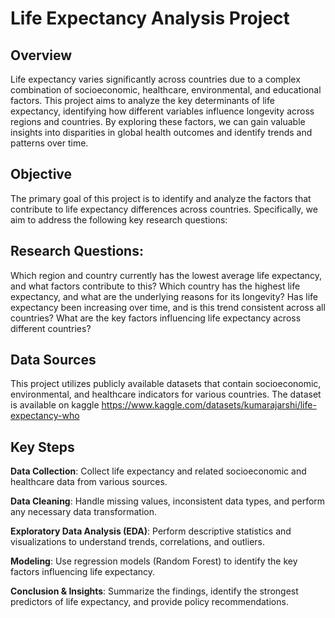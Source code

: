 # Life Expectancy Analysis Project

## Overview
Life expectancy varies significantly across countries due to a complex combination of socioeconomic, healthcare, environmental, and educational factors. This project aims to analyze the key determinants of life expectancy, identifying how different variables influence longevity across regions and countries. By exploring these factors, we can gain valuable insights into disparities in global health outcomes and identify trends and patterns over time.

## Objective
The primary goal of this project is to identify and analyze the factors that contribute to life expectancy differences across countries. Specifically, we aim to address the following key research questions:

## Research Questions:
Which region and country currently has the lowest average life expectancy, and what factors contribute to this?
Which country has the highest life expectancy, and what are the underlying reasons for its longevity?
Has life expectancy been increasing over time, and is this trend consistent across all countries?
What are the key factors influencing life expectancy across different countries?

## Data Sources
This project utilizes publicly available datasets that contain socioeconomic, environmental, and healthcare indicators for various countries. The dataset is available on kaggle
https://www.kaggle.com/datasets/kumarajarshi/life-expectancy-who 

## Key Steps
**Data Collection**: Collect life expectancy and related socioeconomic and healthcare data from various sources.

**Data Cleaning**: Handle missing values, inconsistent data types, and perform any necessary data transformation.

**Exploratory Data Analysis (EDA)**: Perform descriptive statistics and visualizations to understand trends, correlations, and outliers.

**Modeling**: Use regression models (Random Forest) to identify the key factors influencing life expectancy.

**Conclusion & Insights**: Summarize the findings, identify the strongest predictors of life expectancy, and provide policy recommendations.
